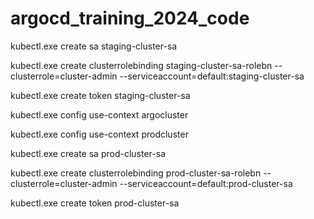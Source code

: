 # argocd_training_2024_code
kubectl.exe  create sa staging-cluster-sa

kubectl.exe  create clusterrolebinding  staging-cluster-sa-rolebn --clusterrole=cluster-admin  --serviceaccount=default:staging-cluster-sa


kubectl.exe  create token staging-cluster-sa





kubectl.exe  config   use-context  argocluster


kubectl.exe  config   use-context  prodcluster


kubectl.exe  create sa prod-cluster-sa

kubectl.exe  create clusterrolebinding  prod-cluster-sa-rolebn --clusterrole=cluster-admin  --serviceaccount=default:prod-cluster-sa



kubectl.exe  create token prod-cluster-sa



